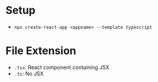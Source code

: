 # Setup

- `npx create-react-app <appname> --template typescript`

# File Extension

- `.tsx`: React component containing JSX
- `.ts`: No JSX